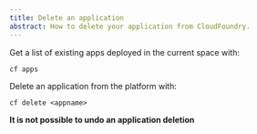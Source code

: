 ```yaml
---
title: Delete an application
abstract: How to delete your application from CloudFoundry.
---
```


Get a list of existing apps deployed in the current space with:
 
```
cf apps
```

Delete an application from the platform with:

```
cf delete <appname>
```

**It is not possible to undo an application deletion**
